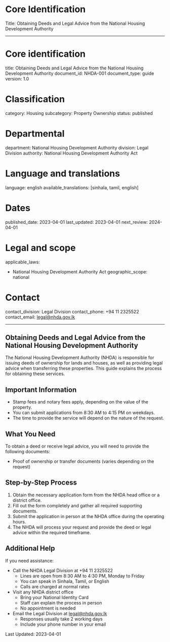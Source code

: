 # Core Identification
Title: Obtaining Deeds and Legal Advice from the National Housing Development Authority

---
# Core identification
title: Obtaining Deeds and Legal Advice from the National Housing Development Authority
document_id: NHDA-001
document_type: guide
version: 1.0

# Classification
category: Housing
subcategory: Property Ownership
status: published

# Departmental
department: National Housing Development Authority
division: Legal Division
authority: National Housing Development Authority Act

# Language and translations
language: english
available_translations: [sinhala, tamil, english]

# Dates
published_date: 2023-04-01
last_updated: 2023-04-01
next_review: 2024-04-01

# Legal and scope
applicable_laws:
 - National Housing Development Authority Act
geographic_scope: national

# Contact
contact_division: Legal Division
contact_phone: +94 11 2325522
contact_email: legal@nhda.gov.lk

---

## Obtaining Deeds and Legal Advice from the National Housing Development Authority

The National Housing Development Authority (NHDA) is responsible for issuing deeds of ownership for lands and houses, as well as providing legal advice when transferring these properties. This guide explains the process for obtaining these services.

## Important Information

- Stamp fees and notary fees apply, depending on the value of the property.
- You can submit applications from 8:30 AM to 4:15 PM on weekdays.
- The time to provide the service will depend on the nature of the request.

## What You Need

To obtain a deed or receive legal advice, you will need to provide the following documents:

- Proof of ownership or transfer documents (varies depending on the request)

## Step-by-Step Process

1. Obtain the necessary application form from the NHDA head office or a district office.
2. Fill out the form completely and gather all required supporting documents.
3. Submit the application in person at the NHDA office during the operating hours.
4. The NHDA will process your request and provide the deed or legal advice within the required timeframe.

## Additional Help

If you need assistance:

- Call the NHDA Legal Division at +94 11 2325522
    - Lines are open from 8:30 AM to 4:30 PM, Monday to Friday
    - You can speak in Sinhala, Tamil, or English
    - Calls are charged at normal rates
- Visit any NHDA district office
    - Bring your National Identity Card
    - Staff can explain the process in person
    - No appointment is needed
- Email the Legal Division at legal@nhda.gov.lk
    - Responses usually take 2 working days
    - Include your phone number in your email

Last Updated: 2023-04-01